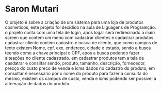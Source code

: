 # Saron Mutari
O projeto é sobre a criação de um sistema para uma loja de produtos cosmeticos, esté projeto foi decidido na aula de Liguagens de Programção.
o projeto conta com uma tela de login, apos logar será redirecinado a main screen que contem um menu com cadastrar clientes e cadastrar produtos.
cadastrar cliente contem cadastro e busca de cliente, que como campos de texto existem Nome, cpf, exo, endereço, cidade e estado, sendo a busca teendo como a chave principal o CPF, apos a busca podendo fazer alteações no cliente cadastrado.
em cadastrar produtos tem a tela de casdatrar e consiltar sendo, produto, tamanho, descrição, fornecedor, precço do custo preco de venda e icms dados no cadastro do produto, em consultar é necessario por o nome do produto para fazer a consulta do mesmo, existem os campos de custo, venda e icms podendo ser possivel a alteeração de dados do produto.
